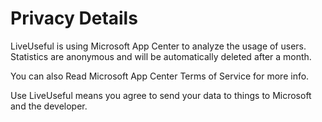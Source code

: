 # Privacy Details

LiveUseful is using Microsoft App Center to analyze the usage of users.
Statistics are anonymous and will be automatically deleted after a month.

You can also Read Microsoft App Center Terms of Service for more info.

Use LiveUseful means you agree to send your data to things to Microsoft and the developer.
